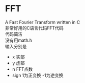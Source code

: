 # FFT
A Fast Fourier Transform written in C  
非常好用的C语言代码FFT代码  
代码简洁  
没有用math.h  
输入分别是  
* x 实部
* y 虚部
* n FFT点数
* sign 1为正变换 -1为逆变换

